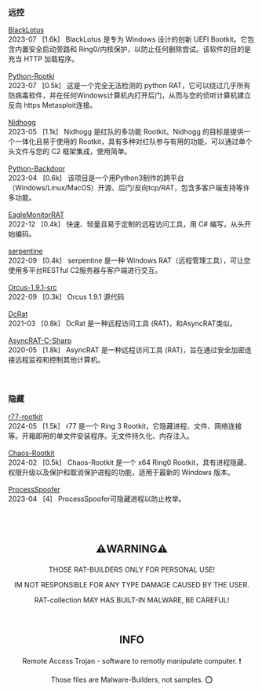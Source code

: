 ### 远控  
[BlackLotus](https://github.com/ldpreload/BlackLotus)  
2023-07 &nbsp;&nbsp;[1.6k]&nbsp;&nbsp; BlackLotus 是专为 Windows 设计的创新 UEFI Bootkit。它包含内置安全启动旁路和 Ring0/内核保护，以防止任何删除尝试。该软件的目的是充当 HTTP 加载程序。<br />  
[Python-Rootki](https://github.com/0xIslamTaha/Python-Rootkit)  
2023-07 &nbsp;&nbsp;[0.5k]&nbsp;&nbsp; 这是一个完全无法检测的 python RAT，它可以绕过几乎所有防病毒软件，并在任何Windows计算机内打开后门，从而与您的侦听计算机建立反向 https Metasploit连接。<br />  
[Nidhogg](https://github.com/Idov31/Nidhogg)   
2023-05 &nbsp;&nbsp;[1.1k]&nbsp;&nbsp; Nidhogg 是红队的多功能 Rootkit。Nidhogg 的目标是提供一个一体化且易于使用的 Rootkit，具有多种对红队参与有用的功能，可以通过单个头文件与您的 C2 框架集成，使用简单。<br />  
[Python-Backdoor](https://github.com/xp4xbox/Python-Backdoor)  
2023-04 &nbsp;&nbsp;[0.6k]&nbsp;&nbsp; 该项目是一个用Python3制作的跨平台（Windows/Linux/MacOS）开源、后门/反向tcp/RAT，包含多客户端支持等许多功能。<br />  
[EagleMonitorRAT](https://github.com/arsium/EagleMonitorRAT)  
2022-12 &nbsp;&nbsp;[0.4k]&nbsp;&nbsp; 快速、轻量且易于定制的远程访问工具，用 C# 编写，从头开始编码。<br />  
[serpentine](https://github.com/jafarlihi/serpentine)  
2022-09 &nbsp;&nbsp;[0.4k]&nbsp;&nbsp; serpentine 是一种 Windows RAT（远程管理工具），可让您使用多平台RESTful C2服务器与客户端进行交互。<br />  
[Orcus-1.9.1-src](https://github.com/void-stack/Orcus-1.9.1-src)  
2022-09 &nbsp;&nbsp;[0.3k]&nbsp;&nbsp; Orcus 1.9.1 源代码<br />  
[DcRat](https://github.com/qwqdanchun/DcRat)   
2021-03 &nbsp;&nbsp;[0.8k]&nbsp;&nbsp; DcRat 是一种远程访问工具 (RAT)，和AsyncRAT类似。<br />  
[AsyncRAT-C-Sharp](https://github.com/NYAN-x-CAT/AsyncRAT-C-Sharp)  
2020-05 &nbsp;&nbsp;[1.8k]&nbsp;&nbsp; AsyncRAT 是一种远程访问工具 (RAT)，旨在通过安全加密连接远程监视和控制其他计算机。<br /><br /><br />




### 隐藏  
[r77-rootkit](https://github.com/bytecode77/r77-rootkit)  
2024-05 &nbsp;&nbsp;[1.5k]&nbsp;&nbsp; r77 是一个 Ring 3 Rootkit，它隐藏进程、文件、网络连接等。开箱即用的单文件安装程序。无文件持久化、内存注入。<br />  
[Chaos-Rootkit](https://github.com/ZeroMemoryEx/Chaos-Rootkit)  
2024-02 &nbsp;&nbsp;[0.5k]&nbsp;&nbsp; Chaos-Rootkit 是一个 x64 Ring0 Rootkit，具有进程隐藏、权限升级以及保护和取消保护进程的功能，适用于最新的 Windows 版本。<br />  
[ProcessSpoofer](https://github.com/itsshux/ProcessSpoofer)  
2023-04 &nbsp;&nbsp;[4]&nbsp;&nbsp; ProcessSpoofer可隐藏进程以防止枚举。<br /><br /><br /><br />






**<p align="center">⚠️WARNING⚠️</p>**
------

<p align="center">THOSE RAT-BUILDERS ONLY FOR PERSONAL USE!</p>

<p align="center">IM NOT RESPONSIBLE FOR ANY TYPE DAMAGE CAUSED BY THE USER.</p>

<p align="center">RAT-collection MAY HAS BUILT-IN MALWARE, BE CAREFUL!</p><br />


**<p align="center">INFO</p>**
------


<p align="center">Remote Access Trojan - software to remotly manipulate computer. ❗️</p>

<p align="center">Those files are Malware-Builders, not samples. ⭕️</p>





